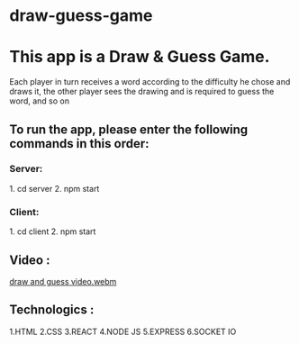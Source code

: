 # draw-guess-game

<h1>This app is a Draw & Guess Game.</h1>
<p>Each player in turn receives a word according to the difficulty he chose and draws it, the other player sees the drawing and is required to guess the word, and so on</p>

<h2>To run the app, please enter the following commands in this order:</h2>
<h3>Server: </h3>
1. cd server
2. npm start

<h3>Client: </h3>
1. cd client
2. npm start

<h2>Video :</h2>

[draw and guess video.webm](https://user-images.githubusercontent.com/94534918/206864582-c14fcaec-ba94-48a9-b508-5010a665b2b8.webm)

<h2>Technologics :</h2>
1.HTML
2.CSS
3.REACT
4.NODE JS
5.EXPRESS
6.SOCKET IO
